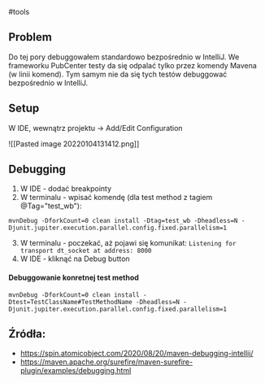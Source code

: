 #tools

## Problem

Do tej pory debuggowałem standardowo bezpośrednio w IntelliJ.
We frameworku PubCenter testy da się odpalać tylko przez komendy Mavena (w linii komend). Tym samym nie da się tych testów debuggować bezpośrednio w IntelliJ.

## Setup

W IDE, wewnątrz projektu -> Add/Edit Configuration

![[Pasted image 20220104131412.png]]

## Debugging

1. W IDE - dodać breakpointy
2. W terminalu -  wpisać komendę (dla test method z tagiem @Tag="test_wb"):
```
mvnDebug -DforkCount=0 clean install -Dtag=test_wb -Dheadless=N -Djunit.jupiter.execution.parallel.config.fixed.parallelism=1
```
3. W terminalu - poczekać, aż pojawi się komunikat:
`Listening for transport dt_socket at address: 8000`
4. W IDE - kliknąć na Debug button

#### Debuggowanie konretnej test method
```
mvnDebug -DforkCount=0 clean install -Dtest=TestClassName#TestMethodName -Dheadless=N -Djunit.jupiter.execution.parallel.config.fixed.parallelism=1
```

## Źródła:
- https://spin.atomicobject.com/2020/08/20/maven-debugging-intellij/
- https://maven.apache.org/surefire/maven-surefire-plugin/examples/debugging.html
